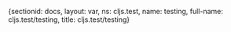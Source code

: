 {sectionid: docs, layout: var, ns: cljs.test, name: testing, full-name: cljs.test/testing,
  title: cljs.test/testing}
